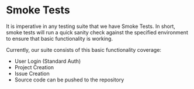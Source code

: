 Smoke Tests
===

It is imperative in any testing suite that we have Smoke Tests.  In short, smoke tests will run a quick sanity check
against the specified environment to ensure that basic functionality is working.

Currently, our suite consists of this basic functionality coverage:

- User Login (Standard Auth)
- Project Creation
- Issue Creation
- Source code can be pushed to the repository
